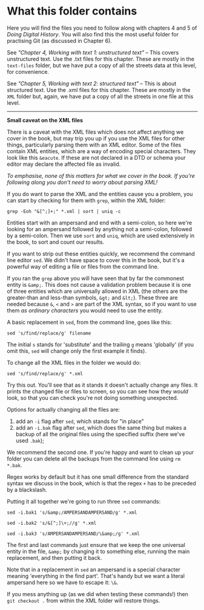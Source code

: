 # What this folder contains

Here you will find the files you need to follow along with chapters 4 and 5 of *Doing Digital History*. You will also find this the most useful folder for practising Git (as discussed in Chapter 6).

See *"Chapter 4, Working with text 1: unstructured text"* – This covers unstructured text. Use the .txt files for this chapter. These are mostly in the ```text-files``` folder, but we have put a copy of all the streets data at this level, for convenience.

See *"Chapter 5, Working with text 2: structured text"* – This is about structured text. Use the .xml files for this chapter. These are mostly in the ```XML``` folder but, again, we have put a copy of all the streets in one file at this level.



------

**Small caveat on the XML files**

There is a caveat with the XML files which does not affect anything we cover in the book, but may trip you up if you use the XML files for other things, particularly parsing them with an XML editor. Some of the files contain XML entities, which are a way of encoding special characters. They look like this ```&eacute```. If these are not declared in a DTD or schema your editor may declare the affected file as invalid.

*To emphasise, none of this matters for what we cover in the book. If you're following along you don't need to worry about parsing XML!*

If you do want to parse the XML and the entities cause you a problem, you can start by checking for them with ```grep```, within the XML folder:

```grep -Eoh "&[^;]+;" *.xml | sort | uniq -c```

Entities start with an ampersand and end with a semi-colon, so here we're looking for an ampersand followed by anything not a semi-colon, followed by a semi-colon. Then we use ```sort``` and ```uniq```, which are used extensively in the book, to sort and count our results.

If you want to strip out these entities quickly, we recommend the command line editor ```sed```. We didn't have space to cover this in the book, but it's a powerful way of editing a file or files from the command line.

If you ran the ```grep``` above you will have seen that by far the commonest entity is ```&amp;```. This does not cause a validation problem because it is one of three entities which are universally allowed in XML (the others are the greater-than and less-than symbols, ```&gt;``` and ```&lt;```). These three are needed because ```&```, ```<``` and ```>``` are part of the XML syntax, so if you want to use them *as ordinary characters* you would need to use the entity.

A basic replacement in ```sed```, from the command line, goes like this:

```sed 's/find/replace/g' filename```

The initial ```s``` stands for 'substitute' and the trailing ```g``` means 'globally' (if you omit this, ```sed``` will change only the first example it finds).

To change all the XML files in the folder we would do:

```sed 's/find/replace/g' *.xml```

Try this out. You'll see that as it stands it doesn't actually change any files. It prints the changed file or files to screen, so you can see how they *would* look, so that you can check you're not doing something unexpected.

Options for actually changing all the files are:
1. add an ```-i``` flag after ```sed```, which stands for "in place"
2. add an ```-i.bak``` flag after ```sed```, which does the same thing but makes a backup of all the original files using the specified suffix (here we've used ```.bak```); 

We recommend the second one. If you're happy and want to clean up your folder you can delete all the backups from the command line using ```rm *.bak```.

Regex works by default but it has one small difference from the standard syntax we discuss in the book, which is that the regex ```+``` has to be preceded by a blackslash.

Putting it all together we're going to run three ```sed``` commands:

```sed -i.bak1 's/&amp;/AMPERSANDAMPERSAND/g' *.xml```

```sed -i.bak2 's/&[^;]\+;//g' *.xml```

```sed -i.bak3 's/AMPERSANDAMPERSAND/\&amp;/g' *.xml```

The first and last commands just ensure that we keep the one universal entity in the file, ```&amp;``` by changing it to something else, running the main replacement, and then putting it back.

Note that in a replacement in ```sed``` an ampersand is a special character meaning 'everything in the find part'. That's handy but we want a literal ampersand here so we have to escape it: ```\&```.

If you mess anything up (as we did when testing these commands!) then ```git checkout .``` from within the XML folder will restore things.



